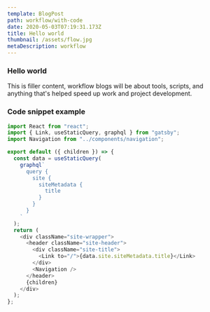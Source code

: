 ```yaml
---
template: BlogPost
path: workflow/with-code
date: 2020-05-03T07:19:31.173Z
title: Hello world
thumbnail: /assets/flow.jpg
metaDescription: workflow
---
```

### Hello world

This is filler content, workflow blogs will be about tools, scripts, and anything that's helped speed up work and project development.

### Code snippet example

```javascript
import React from "react";
import { Link, useStaticQuery, graphql } from "gatsby";
import Navigation from "../components/navigation";

export default ({ children }) => {
  const data = useStaticQuery(
    graphql`
      query {
        site {
          siteMetadata {
            title
          }
        }
      }
    `
  );
  return (
    <div className="site-wrapper">
      <header className="site-header">
        <div className="site-title">
          <Link to="/">{data.site.siteMetadata.title}</Link>
        </div>
        <Navigation />
      </header>
      {children}
    </div>
  );
};
```
